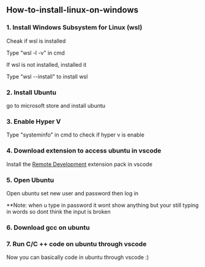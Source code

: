 ## How-to-install-linux-on-windows

### 1. Install Windows Subsystem for Linux (wsl)
<p>Cheak if wsl is installed</p>
<p>Type "wsl -l -v" in cmd</p>
<p>If wsl is not installed, installed it</p>
<p>Type "wsl --install" to install wsl</p>

### 2. Install Ubuntu
<p>go to microsoft store and install ubuntu</p>

### 3. Enable Hyper V
<p>Type "systeminfo" in cmd to check if hyper v is enable</p>

### 4. Download extension to access ubuntu in vscode
<p>Install the <a href="https://marketplace.visualstudio.com/items?itemName=ms-vscode-remote.vscode-remote-extensionpack" target="_blank" rel="noopener noreferrer">Remote Development</a> extension pack in vscode</p>

### 5. Open Ubuntu
<p>Open ubuntu set new user and password then log in</p>
<p>**Note: when u type in password it wont show anything but your still typing in words so dont think the input is broken</p>

### 6. Download gcc on ubuntu

### 7. Run C/C ++ code on ubuntu through vscode
<p>Now you can basically code in ubuntu through vscode :)</p>
